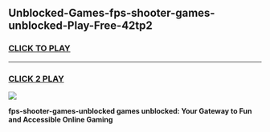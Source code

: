 
## Unblocked-Games-fps-shooter-games-unblocked-Play-Free-42tp2
<h3>
<a href="https://premium76.site?title=fps-shooter-games-unblocked&ref=10A">CLICK TO PLAY</a></h3>
<hr>

<h3>
<a href="https://premium76.site?title=fps-shooter-games-unblocked&ref=10A">CLICK 2 PLAY</a>
  
</h3>

<a href="https://premium76.site?title=fps-shooter-games-unblocked&ref=10A"><img src="https://clearcache.store/games.png"></a>


**fps-shooter-games-unblocked games unblocked: Your Gateway to Fun and Accessible Online Gaming**
